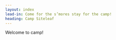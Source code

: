 ```yaml
---
layout: index
lead-in: Come for the s’mores stay for the camp!
heading: Camp Siteleaf
---
```


Welcome to camp!